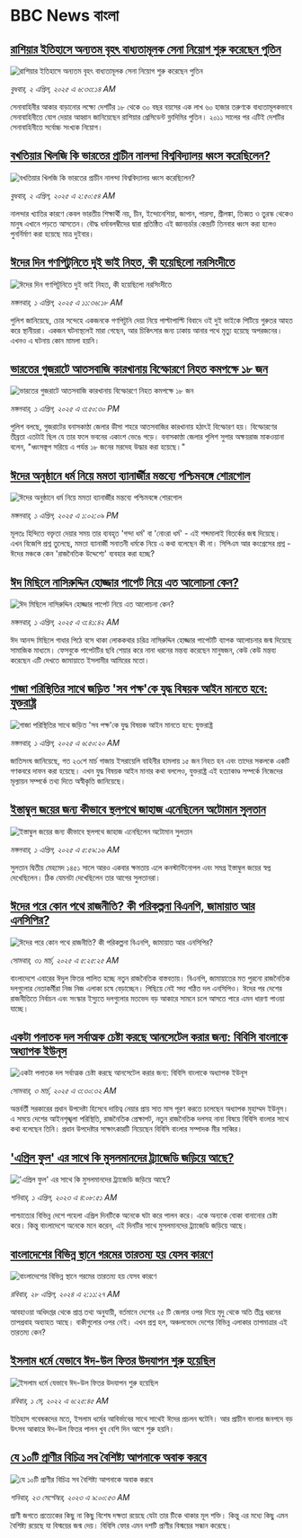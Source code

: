 # BBC News বাংলা## [রাশিয়ার ইতিহাসে অন্যতম বৃহৎ বাধ্যতামূলক সেনা নিয়োগ শুরু করেছেন পুতিন](https://www.bbc.com/bengali/articles/cn5xz05lv53o?at_campaign=githubrss)![রাশিয়ার ইতিহাসে অন্যতম বৃহৎ বাধ্যতামূলক সেনা নিয়োগ শুরু করেছেন পুতিন](https://ichef.bbci.co.uk/ace/standard/240/cpsprodpb/716f/live/c6859650-0f71-11f0-b234-07dc7691c360.jpg)_বুধবার, ২ এপ্রিল, ২০২৫ এ ৬:৩৩:১৪ AM_সেনাবাহিনীর আকার বাড়ানোর লক্ষ্যে দেশটির ১৮ থেকে ৩০ বছর বয়সের এক লাখ ৬০ হাজার তরুণকে বাধ্যতামূলকভাবে সেনাবাহিনীতে যোগ দেয়ার আহ্বান জানিয়েছেন রাশিয়ার প্রেসিডেন্ট ভ্লাদিমির পুতিন। ২০১১ সালের পর এটিই দেশটির সেনাবাহিনীতে সর্বোচ্চ সংখ্যক নিয়োগ।## [বখতিয়ার খিলজি কি ভারতের প্রাচীন নালন্দা বিশ্ববিদ্যালয় ধ্বংস করেছিলেন?](https://www.bbc.com/bengali/articles/cy9dyp1vjllo?at_campaign=githubrss)![বখতিয়ার খিলজি কি ভারতের প্রাচীন নালন্দা বিশ্ববিদ্যালয় ধ্বংস করেছিলেন?](https://ichef.bbci.co.uk/ace/standard/240/cpsprodpb/5c3a/live/066b69c0-0f6d-11f0-a808-f512b268d443.jpg)_বুধবার, ২ এপ্রিল, ২০২৫ এ ২:৫০:৫৪ AM_নালন্দার খ্যাতির কারণে কেবল ভারতীয় শিক্ষার্থী নয়, চীন, ইন্দোনেশিয়া, জাপান, পারস্য, শ্রীলঙ্কা, তিব্বত ও তুরস্ক থেকেও মানুষ এখানে পড়তে আসতেন। বৌদ্ধ ধর্মাবলম্বীদের দ্বারা প্রতিষ্ঠিত এই জ্ঞানচর্চার কেন্দ্রটি তিনবার ধ্বংস করা হলেও পুনর্নির্মাণ করা হয়েছে মাত্র দুইবার।## [ঈদের দিন গণপিটুনিতে দুই ভাই নিহত, কী হয়েছিলো নরসিংদীতে](https://www.bbc.com/bengali/articles/cj9ejz02w4jo?at_campaign=githubrss)![ঈদের দিন গণপিটুনিতে দুই ভাই নিহত, কী হয়েছিলো নরসিংদীতে](https://ichef.bbci.co.uk/ace/standard/240/cpsprodpb/311b/live/b058f2b0-0eee-11f0-9471-fd068d782b6b.jpg)_মঙ্গলবার, ১ এপ্রিল, ২০২৫ এ ১১:৩৬:১৮ AM_পুলিশ জানিয়েছে, চোর সন্দেহে একজনকে গণপিটুনি দেয়া নিয়ে পাল্টাপাল্টি বিবাদে ওই দুই ভাইকে পিটিয়ে গুরুতর আহত করে স্থানীয়রা। একজন ঘটনাস্থলেই মারা গেছেন, আর চিকিৎসার জন্য ঢাকায় আনার পথে মৃত্যু হয়েছে অপরজনের। এখনও এ ঘটনায় কোন মামলা হয়নি।## [ভারতের গুজরাটে আতসবাজি কারখানায় বিস্ফোরণে নিহত কমপক্ষে ১৮ জন](https://www.bbc.com/bengali/articles/cgkg72ez1mmo?at_campaign=githubrss)![ভারতের গুজরাটে আতসবাজি কারখানায় বিস্ফোরণে নিহত কমপক্ষে ১৮ জন](https://ichef.bbci.co.uk/ace/standard/240/cpsprodpb/8eb7/live/40ed8ee0-0f0c-11f0-8926-611e8cb1ab81.jpg)_মঙ্গলবার, ১ এপ্রিল, ২০২৫ এ ৩:৫০:৩০ PM_পুলিশ বলছে, গুজরাটের বনাসকাণ্ঠা জেলার ডীসা শহরে আতসবাজির কারখানায় হঠাৎই বিস্ফোরণ হয়। বিস্ফোরণের তীব্রতা এতটাই ছিল যে তার ফলে ভবনের একাংশ ভেঙে পড়ে। 
বনাসকাণ্ঠা জেলার পুলিশ সুপার অক্ষয়রাজ মাকওয়ানা বলেন, "ধ্বংসস্তূপ সরিয়ে এ পর্যন্ত ১৮ জনের মরদেহ উদ্ধার করা হয়েছে।"## [ঈদের অনুষ্ঠানে ধর্ম নিয়ে মমতা ব্যানার্জীর মন্তব্যে পশ্চিমবঙ্গে শোরগোল](https://www.bbc.com/bengali/articles/cly1ldzxk73o?at_campaign=githubrss)![ঈদের অনুষ্ঠানে ধর্ম নিয়ে মমতা ব্যানার্জীর মন্তব্যে পশ্চিমবঙ্গে শোরগোল](https://ichef.bbci.co.uk/ace/standard/240/cpsprodpb/b6df/live/35de8c90-0ef1-11f0-9471-fd068d782b6b.jpg)_মঙ্গলবার, ১ এপ্রিল, ২০২৫ এ ১:০২:০৯ PM_মূলতঃ হিন্দিতে বক্তৃতা দেয়ার সময় তার ব্যবহৃত 'গন্দা ধর্ম' বা 'নোংরা ধর্ম' - এই শব্দমালাই বিতর্কের জন্ম দিয়েছে। এখন বিজেপি প্রশ্ন তুলেছে, মমতা ব্যানার্জী সনাতনী ধর্মকে নিয়ে এ কথা বলেছেন কী না। সিপিএম আর কংগ্রেসের প্রশ্ন - ঈদের মঞ্চকে কেন 'রাজনৈতিক উদ্দেশ্যে' ব্যবহার করা হচ্ছে?## [ঈদ মিছিলে নাসিরুদ্দিন হোজ্জার পাপেট নিয়ে এত আলোচনা কেন?](https://www.bbc.com/bengali/articles/creqj7wl1w9o?at_campaign=githubrss)![ঈদ মিছিলে নাসিরুদ্দিন হোজ্জার পাপেট নিয়ে এত আলোচনা কেন?](https://ichef.bbci.co.uk/ace/standard/240/cpsprodpb/36b6/live/ba9573c0-0e4e-11f0-8fda-f199207bcb26.jpg)_মঙ্গলবার, ১ এপ্রিল, ২০২৫ এ ৩:৪১:৪২ AM_ঈদ আনন্দ মিছিলে গাধার পিঠে বসে থাকা লোককথার চরিত্র নাসিরুদ্দিন হোজ্জার পাপেটটি ব্যাপক আলোচনার জন্ম দিয়েছে সামাজিক মাধ্যমে। ফেসবুকে পাপেটটির ছবি শেয়ার করে নানা ধরনের মন্তব্য করেছেন মানুষজন, কেউ কেউ মন্তব্য করেছেন এটি দেখতে জামায়াতে ইসলামীর আমিরের মতো।## [গাজা পরিস্থিতির সাথে জড়িত 'সব পক্ষ'কে যুদ্ধ বিষয়ক আইন মানতে হবে: যুক্তরাষ্ট্র](https://www.bbc.com/bengali/articles/c05nge7p950o?at_campaign=githubrss)![গাজা পরিস্থিতির সাথে জড়িত 'সব পক্ষ'কে যুদ্ধ বিষয়ক আইন মানতে হবে: যুক্তরাষ্ট্র](https://ichef.bbci.co.uk/ace/standard/240/cpsprodpb/3a76/live/d3ba7b30-0ea2-11f0-ba12-8d27eb561761.jpg)_মঙ্গলবার, ১ এপ্রিল, ২০২৫ এ ৬:৫০:২০ AM_জাতিসংঘ জানিয়েছে, গত ২৩শে মার্চ গাজায় ইসরায়েলি বাহিনীর হামলায় ১৫ জন নিহত হন এবং তাদের সকলকে একটি গণকবরে দাফন করা হয়েছে। এখন যুদ্ধ বিষয়ক আইন মানার কথা বললেও, যুক্তরাষ্ট্র এই হত্যাকাণ্ড সম্পর্কে নিজেদের মূল্যায়ন সম্পর্কে তথ্য দিতে অস্বীকৃতি জানিয়েছে।## [ইস্তাম্বুল জয়ের জন্য কীভাবে স্থলপথে জাহাজ এনেছিলেন  অটোমান সুলতান](https://www.bbc.com/bengali/articles/cjjj5g54v7po?at_campaign=githubrss)![ইস্তাম্বুল জয়ের জন্য কীভাবে স্থলপথে জাহাজ এনেছিলেন  অটোমান সুলতান](https://ichef.bbci.co.uk/ace/standard/240/cpsprodpb/d209/live/e530a150-2faa-11ef-a044-9d4367d5b599.jpg)_মঙ্গলবার, ১ এপ্রিল, ২০২৫ এ ৫:৫৯:১৬ AM_সুলতান দ্বিতীয় মেহমেদ ১৪৫১ সালে আরও একবার ক্ষমতায় এলে কনস্টান্টিনোপল এবং সমগ্র ইস্তাম্বুল জয়ের স্বপ্ন দেখেছিলেন। ঠিক যেমনটা দেখেছিলেন তার আগের সুলতানরা।## [ঈদের পরে কোন পথে রাজনীতি? কী পরিকল্পনা বিএনপি, জামায়াত আর এনসিপির? ](https://www.bbc.com/bengali/articles/cn91l5gpqe4o?at_campaign=githubrss)![ঈদের পরে কোন পথে রাজনীতি? কী পরিকল্পনা বিএনপি, জামায়াত আর এনসিপির? ](https://ichef.bbci.co.uk/ace/standard/240/cpsprodpb/f453/live/8c7d24e0-0dec-11f0-ac9f-c37d6fd89579.jpg)_সোমবার, ৩১ মার্চ, ২০২৫ এ ৫:২৫:২৫ AM_বাংলাদেশে এবারের ঈদুল ফিতর পালিত হচ্ছে নতুন রাজনৈতিক বাস্তবতায়। বিএনপি, জামায়াতের মত পুরনো রাজনৈতিক দলগুলোর নেতাকর্মীরা নিজ নিজ এলাকা চষে বেড়াচ্ছেন। পিছিয়ে নেই সদ্য গঠিত দল এনসিপিও। ঈদের পর দেশের রাজনীতিতে নির্বাচন এবং সংস্কার ইস্যুতে দলগুলোর মতভেদ বড় আকারে সামনে চলে আসতে পারে এমন ধারণা পাওয়া যাচ্ছে।## [একটা পলাতক দল সর্বাত্মক চেষ্টা করছে আনসেটেল করার জন্য:  বিবিসি বাংলাকে অধ্যাপক ইউনূস ](https://www.bbc.com/bengali/articles/cn4yy9gr8dlo?at_campaign=githubrss)![একটা পলাতক দল সর্বাত্মক চেষ্টা করছে আনসেটেল করার জন্য:  বিবিসি বাংলাকে অধ্যাপক ইউনূস ](https://ichef.bbci.co.uk/ace/standard/240/cpsprodpb/62c1/live/00c95a20-f5bb-11ef-896e-d7e7fb1719a4.jpg)_সোমবার, ৩ মার্চ, ২০২৫ এ ৩:৩০:৩২ AM_অন্তর্বর্তী সরকারের প্রধান উপদেষ্টা হিসেবে দায়িত্ব নেয়ার প্রায় সাত মাস পূরণ করতে চলেছেন অধ্যাপক মুহাম্মদ ইউনূস। এ সময়ে দেশের আইনশৃঙ্খলা পরিস্থিতি, রাজনৈতিক প্রেক্ষাপট, নতুন রাজনৈতিক দলসহ নানা বিষয়ে বিবিসি বাংলার সাথে কথা বলেছেন তিনি। প্রধান উপদেষ্টার সাক্ষাৎকারটি নিয়েছেন বিবিসি বাংলার সম্পাদক মীর সাব্বির।## ['এপ্রিল ফুল' এর সাথে কি মুসলমানদের ট্র্যাজেডি জড়িয়ে আছে?  ](https://www.bbc.com/bengali/articles/cnkww54l7exo?at_campaign=githubrss)!['এপ্রিল ফুল' এর সাথে কি মুসলমানদের ট্র্যাজেডি জড়িয়ে আছে?  ](https://ichef.bbci.co.uk/ace/standard/240/cpsprodpb/f687/live/e72f05e0-cf08-11ed-9409-835cbeefce09.jpg)_শনিবার, ১ এপ্রিল, ২০২৩ এ ৪:০৮:৫১ AM_পাশ্চাত্যের বিভিন্ন দেশে পহেলা এপ্রিল দিনটিকে অনেকে ঘটা করে পালন করে। একে অন্যকে বোকা বানানোর চেষ্টা করে। কিন্তু বাংলাদেশে অনেকে মনে করেন, এই দিনটির সাথে মুসলমানদের ট্র্যাজেডি জড়িয়ে আছে।## [বাংলাদেশের বিভিন্ন স্থানে গরমের তারতম্য হয় যেসব কারণে](https://www.bbc.com/bengali/articles/cp6gwr94k76o?at_campaign=githubrss)![বাংলাদেশের বিভিন্ন স্থানে গরমের তারতম্য হয় যেসব কারণে](https://ichef.bbci.co.uk/ace/standard/240/cpsprodpb/b238/live/cb327ca0-0490-11ef-b9d8-4f52aebe147d.jpg)_রবিবার, ২৮ এপ্রিল, ২০২৪ এ ২:১১:২৭ AM_আবহাওয়া অধিদপ্তর থেকে প্রাপ্ত তথ্য অনুযায়ী, বর্তমানে দেশের ২৫ টি জেলার ওপর দিয়ে মৃদু থেকে অতি তীব্র ধরনের তাপপ্রবাহ অব্যাহত আছে। বাকীগুলোর ওপর নেই। এখন প্রশ্ন হল, অঞ্চলভেদে দেশের বিভিন্ন এলাকার তাপমাত্রার এই তারতম্য কেন?## [ইসলাম ধর্মে যেভাবে ঈদ-উল ফিতর উদযাপন শুরু হয়েছিল](https://www.bbc.com/bengali/news-61241607?at_campaign=githubrss)![ইসলাম ধর্মে যেভাবে ঈদ-উল ফিতর উদযাপন শুরু হয়েছিল](https://ichef.bbci.co.uk/ace/standard/240/cpsprodpb/174B6/production/_124341459_gettyimages-520955730.jpg)_রবিবার, ১ মে, ২০২২ এ ৬:২৫:৪৫ AM_ইতিহাস গবেষকদের মতে, ইসলাম ধর্মের আবির্ভাবের সাথে সাথেই ঈদের প্রচলন ঘটেনি। আর প্রাচীন বাংলার জনপদে বড় উৎসব আকারে ঈদ-উল ফিতর পালন খুব বেশি দিন আগে শুরু হয়নি।## [যে ১০টি প্রাণীর বিচিত্র সব বৈশিষ্ট্য আপনাকে অবাক করবে](https://www.bbc.com/bengali/articles/c727kvyqgzwo?at_campaign=githubrss)![যে ১০টি প্রাণীর বিচিত্র সব বৈশিষ্ট্য আপনাকে অবাক করবে](https://ichef.bbci.co.uk/ace/standard/240/cpsprodpb/889e/live/d8ed3910-56c7-11ee-a198-c31ad9770a4d.jpg)_শনিবার, ২৩ সেপ্টেম্বর, ২০২৩ এ ৯:০০:৫৩ AM_প্রাণী জগতে প্রত্যেকের কিছু না কিছু বিশেষ দক্ষতা রয়েছে যেটা তার টিকে থাকার মূল শক্তি। কিন্তু এর মধ্যে কিছু এমন বৈশিষ্ট্য রয়েছে যা বিস্ময়ের জন্ম দেয়। বিবিসি ফোর  এমন দশটি প্রাণীর বিস্ময়ের সন্ধান করেছে।